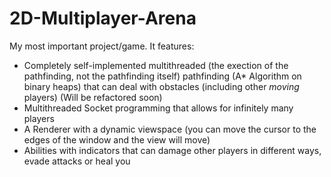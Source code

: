# 2D-Multiplayer-Arena
My most important project/game. It features:
- Completely self-implemented multithreaded (the exection of the pathfinding, not the pathfinding itself) 
pathfinding (A* Algorithm on binary heaps) that can deal with obstacles (including other *moving* players) (Will be refactored soon)
- Multithreaded Socket programming that allows for infinitely many players
- A Renderer with a dynamic viewspace (you can move the cursor to the edges of the window and the view will move)
- Abilities with indicators that can damage other players in different ways, evade attacks or heal you
